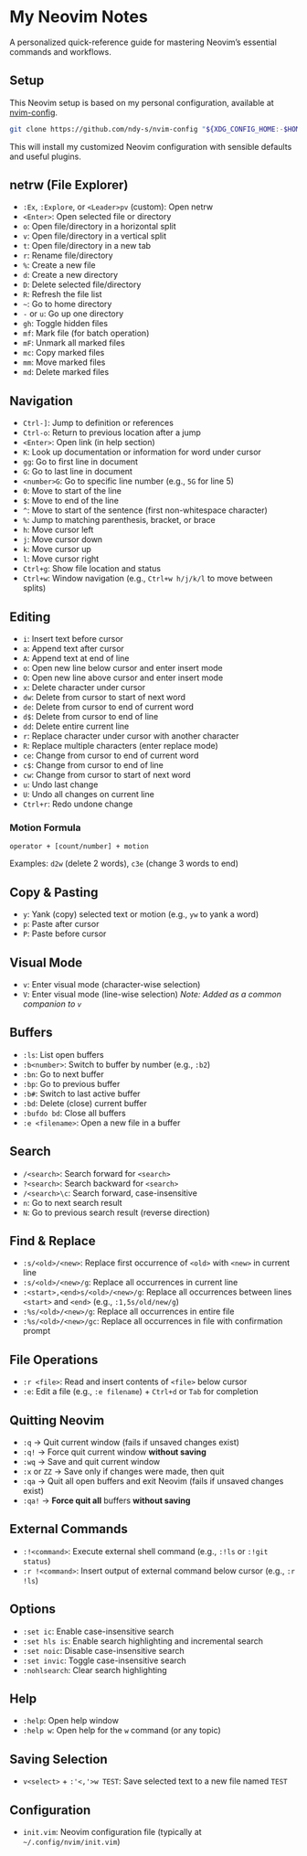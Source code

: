 # My Neovim Notes
A personalized quick-reference guide for mastering Neovim’s essential commands and workflows.

## Setup
This Neovim setup is based on my personal configuration, available at [nvim-config](https://github.com/ndy-s/nvim-config).
```sh
git clone https://github.com/ndy-s/nvim-config "${XDG_CONFIG_HOME:-$HOME/.config}"/nvim
```
This will install my customized Neovim configuration with sensible defaults and useful plugins.

## netrw (File Explorer)
- `:Ex`, `:Explore`, or `<Leader>pv` (custom): Open netrw  
- `<Enter>`: Open selected file or directory
- `o`: Open file/directory in a horizontal split
- `v`: Open file/directory in a vertical split
- `t`: Open file/directory in a new tab
- `r`: Rename file/directory
- `%`: Create a new file
- `d`: Create a new directory
- `D`: Delete selected file/directory
- `R`: Refresh the file list
- `~`: Go to home directory
- `-` or `u`: Go up one directory
- `gh`: Toggle hidden files
- `mf`: Mark file (for batch operation)
- `mF`: Unmark all marked files
- `mc`: Copy marked files
- `mm`: Move marked files
- `md`: Delete marked files

## Navigation
- `Ctrl-]`: Jump to definition or references
- `Ctrl-o`: Return to previous location after a jump
- `<Enter>`: Open link (in help section)
- `K`: Look up documentation or information for word under cursor
- `gg`: Go to first line in document
- `G`: Go to last line in document
- `<number>G`: Go to specific line number (e.g., `5G` for line 5)
- `0`: Move to start of the line
- `$`: Move to end of the line
- `^`: Move to start of the sentence (first non-whitespace character)
- `%`: Jump to matching parenthesis, bracket, or brace
- `h`: Move cursor left
- `j`: Move cursor down
- `k`: Move cursor up
- `l`: Move cursor right
- `Ctrl+g`: Show file location and status
- `Ctrl+w`: Window navigation (e.g., `Ctrl+w h/j/k/l` to move between splits)

## Editing
- `i`: Insert text before cursor
- `a`: Append text after cursor
- `A`: Append text at end of line
- `o`: Open new line below cursor and enter insert mode
- `O`: Open new line above cursor and enter insert mode
- `x`: Delete character under cursor
- `dw`: Delete from cursor to start of next word
- `de`: Delete from cursor to end of current word
- `d$`: Delete from cursor to end of line
- `dd`: Delete entire current line
- `r`: Replace character under cursor with another character
- `R`: Replace multiple characters (enter replace mode)
- `ce`: Change from cursor to end of current word
- `c$`: Change from cursor to end of line
- `cw`: Change from cursor to start of next word
- `u`: Undo last change
- `U`: Undo all changes on current line
- `Ctrl+r`: Redo undone change

### Motion Formula
```
operator + [count/number] + motion
```
Examples: `d2w` (delete 2 words), `c3e` (change 3 words to end)

## Copy & Pasting
- `y`: Yank (copy) selected text or motion (e.g., `yw` to yank a word)
- `p`: Paste after cursor
- `P`: Paste before cursor

## Visual Mode
- `v`: Enter visual mode (character-wise selection)
- `V`: Enter visual mode (line-wise selection) *Note: Added as a common companion to `v`*

## Buffers
- `:ls`: List open buffers
- `:b<number>`: Switch to buffer by number (e.g., `:b2`)
- `:bn`: Go to next buffer
- `:bp`: Go to previous buffer
- `:b#`: Switch to last active buffer
- `:bd`: Delete (close) current buffer
- `:bufdo bd`: Close all buffers
- `:e <filename>`: Open a new file in a buffer

## Search
- `/<search>`: Search forward for `<search>`
- `?<search>`: Search backward for `<search>`
- `/<search>\c`: Search forward, case-insensitive
- `n`: Go to next search result
- `N`: Go to previous search result (reverse direction)

## Find & Replace
- `:s/<old>/<new>`: Replace first occurrence of `<old>` with `<new>` in current line
- `:s/<old>/<new>/g`: Replace all occurrences in current line
- `:<start>,<end>s/<old>/<new>/g`: Replace all occurrences between lines `<start>` and `<end>` (e.g., `:1,5s/old/new/g`)
- `:%s/<old>/<new>/g`: Replace all occurrences in entire file
- `:%s/<old>/<new>/gc`: Replace all occurrences in file with confirmation prompt

## File Operations
- `:r <file>`: Read and insert contents of `<file>` below cursor
- `:e`: Edit a file (e.g., `:e filename`) + `Ctrl+d` or `Tab` for completion

## **Quitting Neovim**
- `:q` → Quit current window (fails if unsaved changes exist)  
- `:q!` → Force quit current window **without saving**  
- `:wq` → Save and quit current window  
- `:x` or `ZZ` → Save only if changes were made, then quit  
- `:qa` → Quit all open buffers and exit Neovim (fails if unsaved changes exist)  
- `:qa!` → **Force quit all** buffers **without saving**  

## External Commands
- `:!<command>`: Execute external shell command (e.g., `:!ls` or `:!git status`)
- `:r !<command>`: Insert output of external command below cursor (e.g., `:r !ls`)

## Options
- `:set ic`: Enable case-insensitive search
- `:set hls is`: Enable search highlighting and incremental search
- `:set noic`: Disable case-insensitive search
- `:set invic`: Toggle case-insensitive search
- `:nohlsearch`: Clear search highlighting

## Help
- `:help`: Open help window
- `:help w`: Open help for the `w` command (or any topic)

## Saving Selection
- `v<select>` + `:'<,'>w TEST`: Save selected text to a new file named `TEST`

## Configuration
- `init.vim`: Neovim configuration file (typically at `~/.config/nvim/init.vim`)
